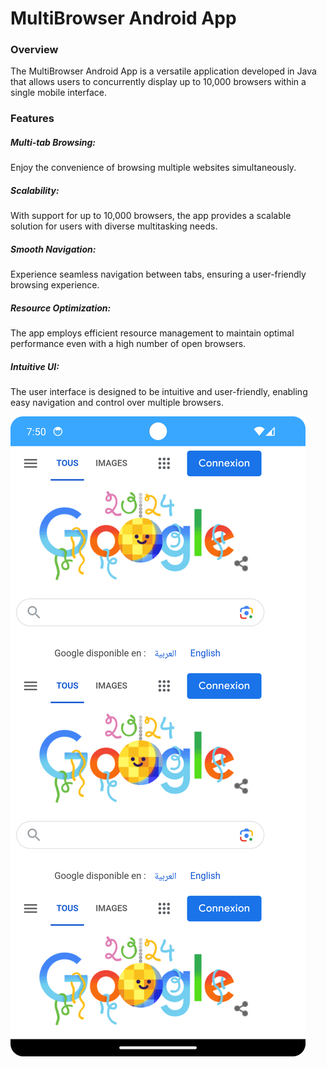 <h1>MultiBrowser Android App</h1>

<h3>Overview</h3>
The MultiBrowser Android App is a versatile application developed in Java that allows users to concurrently display up to 10,000 browsers within a single mobile interface.

<h3>Features</h3>
<h5>Multi-tab Browsing: </h5>Enjoy the convenience of browsing multiple websites simultaneously.

<h5>Scalability: </h5>With support for up to 10,000 browsers, the app provides a scalable solution for users with diverse multitasking needs.

<h5>Smooth Navigation: </h5>Experience seamless navigation between tabs, ensuring a user-friendly browsing experience.

<h5>Resource Optimization: </h5>The app employs efficient resource management to maintain optimal performance even with a high number of open browsers.

<h5>Intuitive UI: </h5>The user interface is designed to be intuitive and user-friendly, enabling easy navigation and control over multiple browsers.

![Alt text](https://github.com/adil-arbib/multi-browsers-app/blob/master/screenshot.png)
